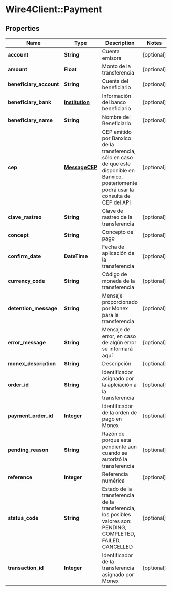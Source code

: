 # Wire4Client::Payment

## Properties
Name | Type | Description | Notes
------------ | ------------- | ------------- | -------------
**account** | **String** | Cuenta emisora | [optional] 
**amount** | **Float** | Monto de la transferencia | [optional] 
**beneficiary_account** | **String** | Cuenta del beneficiario | [optional] 
**beneficiary_bank** | [**Institution**](Institution.md) | Información del banco beneficiario | [optional] 
**beneficiary_name** | **String** | Nombre del Beneficiario | [optional] 
**cep** | [**MessageCEP**](MessageCEP.md) | CEP emitido por Banxico de la transferencia, sólo en caso de que este disponible en Banxico, posteriomente podrá usar la consulta de CEP del API | [optional] 
**clave_rastreo** | **String** | Clave de rastreo de la transferencia | [optional] 
**concept** | **String** | Concepto de pago | [optional] 
**confirm_date** | **DateTime** | Fecha de aplicación de la transferencia | [optional] 
**currency_code** | **String** | Código de moneda de la transferencia | [optional] 
**detention_message** | **String** | Mensaje proporcionado por Monex para la transferencia | [optional] 
**error_message** | **String** | Mensaje de error, en caso de algún error se informará aquí | [optional] 
**monex_description** | **String** | Descripción | [optional] 
**order_id** | **String** | Identificador asignado por la aplciación a la transferencia | [optional] 
**payment_order_id** | **Integer** | Identificador de la orden de pago en Monex | [optional] 
**pending_reason** | **String** | Razón de porque esta pendiente aun cuando se autorizó la transferencia | [optional] 
**reference** | **Integer** | Referencia numérica | [optional] 
**status_code** | **String** | Estado de la transferencia de la transferencia, los posibles valores son: PENDING, COMPLETED, FAILED, CANCELLED | [optional] 
**transaction_id** | **Integer** | Identificador de la transferencia asignado por Monex | [optional] 


